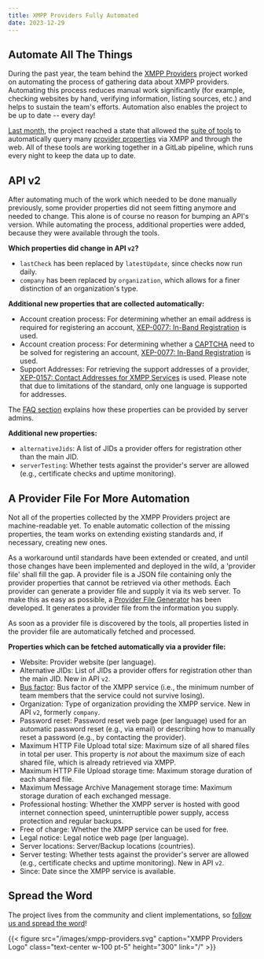 ```yaml
---
title: XMPP Providers Fully Automated
date: 2023-12-29
---
```


## Automate All The Things

During the past year, the team behind the [XMPP Providers](/) project worked on automating the process of gathering data about XMPP providers.
Automating this process reduces manual work significantly (for example, checking websites by hand, verifying information, listing sources, etc.) and helps to sustain the team's efforts.
Automation also enables the project to be up to date -- every day!

[Last month](/blog/2023-11-22-xmpp-providers-automation/), the project reached a state that allowed the [suite of tools](https://invent.kde.org/melvo/xmpp-providers/-/blob/master/TOOLS.md#automation) to automatically query many [provider properties](https://invent.kde.org/melvo/xmpp-providers/-/blob/master/README.md#properties) via XMPP and through the web.
All of these tools are working together in a GitLab pipeline, which runs every night to keep the data up to date.

## API v2

After automating much of the work which needed to be done manually previously, some provider properties did not seem fitting anymore and needed to change.
This alone is of course no reason for bumping an API's version.
While automating the process, additional properties were added, because they were available through the tools.

**Which properties did change in API `v2`?**

- `lastCheck` has been replaced by `latestUpdate`, since checks now run daily.
- `company` has been replaced by `organization`, which allows for a finer distinction of an organization's type.

**Additional new properties that are collected automatically:**

- Account creation process: For determining whether an email address is required for registering an account, [XEP-0077: In-Band Registration](https://xmpp.org/extensions/xep-0077.html) is used.
- Account creation process: For determining whether a [CAPTCHA](https://en.wikipedia.org/wiki/CAPTCHA) need to be solved for registering an account, [XEP-0077: In-Band Registration](https://xmpp.org/extensions/xep-0077.html) is used.
- Support Addresses: For retrieving the support addresses of a provider, [XEP-0157: Contact Addresses for XMPP Services](https://xmpp.org/extensions/xep-0157.html) is used. Please note that due to limitations of the standard, only one language is supported for addresses.

The [FAQ section](/faq/#where-do-we-have-the-providers-properties-from) explains how these properties can be provided by server admins.

**Additional new properties:**

- `alternativeJids`: A list of JIDs a provider offers for registration other than the main JID.
- `serverTesting`: Whether tests against the provider's server are allowed (e.g., certificate checks and uptime monitoring).

## A Provider File For More Automation

Not all of the properties collected by the XMPP Providers project are machine-readable yet.
To enable automatic collection of the missing properties, the team works on extending existing standards and, if necessary, creating new ones.

As a workaround until standards have been extended or created, and until those changes have been implemented and deployed in the wild, a 'provider file' shall fill the gap.
A provider file is a JSON file containing only the provider properties that cannot be retrieved via other methods.
Each provider can generate a provider file and supply it via its web server.
To make this as easy as possible, a [Provider File Generator](/provider-file-generator/) has been developed.
It generates a provider file from the information you supply.

As soon as a provider file is discovered by the tools, all properties listed in the provider file are automatically fetched and processed.

**Properties which can be fetched automatically via a provider file:**

- Website: Provider website (per language).
- Alternative JIDs: List of JIDs a provider offers for registration other than the main JID. New in API `v2`.
- [Bus factor](https://en.wikipedia.org/wiki/Bus_factor): Bus factor of the XMPP service (i.e., the minimum number of team members that the service could not survive losing).
- Organization: Type of organization providing the XMPP service. New in API `v2`, formerly `company`.
- Password reset: Password reset web page (per language) used for an automatic password reset (e.g., via email) or describing how to manually reset a password (e.g., by contacting the provider).
- Maximum HTTP File Upload total size: Maximum size of all shared files in total per user. This property is *not* about the maximum size of each shared file, which is already retrieved via XMPP.
- Maximum HTTP File Upload storage time: Maximum storage duration of each shared file.
- Maximum Message Archive Management storage time: Maximum storage duration of each exchanged message.
- Professional hosting: Whether the XMPP server is hosted with good internet connection speed, uninterruptible power supply, access protection and regular backups.
- Free of charge: Whether the XMPP service can be used for free.
- Legal notice: Legal notice web page (per language).
- Server locations: Server/Backup locations (countries).
- Server testing: Whether tests against the provider's server are allowed (e.g., certificate checks and uptime monitoring). New in API `v2`.
- Since: Date since the XMPP service is available.

## Spread the Word

The project lives from the community and client implementations, so [follow us and spread the word](https://fosstodon.org/@xmpp_providers)!

{{< figure src="/images/xmpp-providers.svg" caption="XMPP Providers Logo" class="text-center w-100 pt-5" height="300" link="/" >}}
